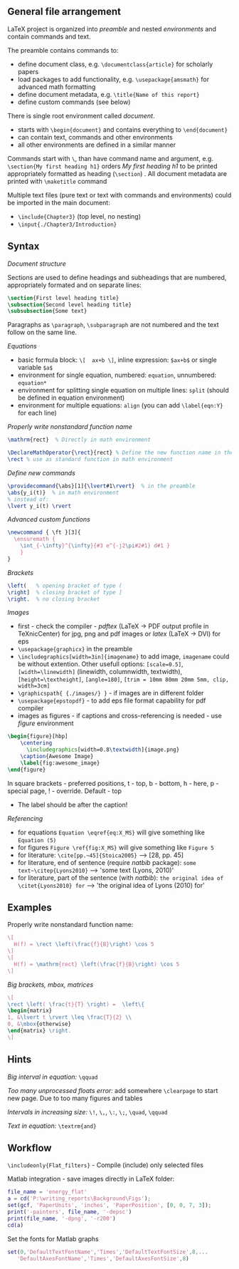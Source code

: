 ## General file arrangement

LaTeX project is organized into *preamble* and nested *environments* and contain commands and text.

The preamble contains commands to:

  - define document class, e.g. `\documentclass{article}` for scholarly papers
  - load packages to add functionality, e.g. `\usepackage{amsmath}` for advanced math formatting
  - define document metadata, e.g. `\title{Name of this report}`
  - define custom commands (see below)
  
There is single root environment called *document*.

  - starts with `\begin{document}` and contains everything to `\end{document}`
  - can contain text, commands and other environments
  - all other environments are defined in a similar manner

Commands start with `\`, than have command name and argument, e.g. `\section{My first heading h1}`
orders *My first heading h1* to be printed appropriately formatted as heading (`\section`) . All document metadata are printed with `\maketitle` command

Multiple text files (pure text or text with commands and environments) could be imported in the main document:
  
  - `\include{Chapter3}` (top level, no nesting)
  - `\input{./Chapter3/Introduction}`

  
## Syntax

*Document structure*

Sections  are used to define headings and subheadings that are numbered, appropriately formated and on separate lines:

```latex
\section{First level heading title}
\subsection{Second level heading title}
\subsubsection{Some text}
```

Paragraphs as `\paragraph`, `\subparagraph` are not numbered and the text follow on the same line.

*Equations*

  - basic formula block: `\[  ax+b \]`, inline expression: `$ax+b$` or single variable `$a$`
  - environment for single equation, numbered: `equation`, unnumbered: `equation*`
  - environment for splitting single equation on multiple lines: `split` (should be defined in equation environment)
  - environment for multiple equations: `align` (you can add `\label{eqn:Y}` for each line)

*Properly write nonstandard function name*

```latex
\mathrm{rect}  % Directly in math environment

\DeclareMathOperator{\rect}{rect} % Define the new function name in the preamble
\rect % use as standard function in math environment
```

*Define new commands*

```latex
\providecommand{\abs}[1]{\lvert#1\rvert}  % in the preamble
\abs{y_i(t)}  % in math environment
% instead of:
\lvert y_i(t) \rvert
```
*Advanced custom functions*

```latex
\newcommand { \ft }[3]{
  \ensuremath {
    \int_{-\infty}^{\infty}{#3 e^{-j2\pi#2#1} d#1 } 
	}
}
```

*Brackets*

```latex
\left(   % opening bracket of type (
\right]  % closing bracket of type ]
\right.  % no closing bracket
```

*Images*

- first - check the compiler -  *pdftex* (LaTeX -> PDF output profile in TeXnicCenter) for jpg, png and pdf images or *latex* (LaTeX -> DVI) for eps
- `\usepackage{graphicx}` in the preamble
- `\includegraphics[width=3in]{imagename}` to add image,  `imagename` could be without extention.
Other usefull options: `[scale=0.5]`, `[width=\linewidth]` (linewidth, columnwidth, textwidth), `[height=\textheight]`,
`[angle=180]`, `[trim = 10mm 80mm 20mm 5mm, clip, width=3cm]`
- `\graphicspath{ {./images/} }` - if images are in different folder
- `\usepackage{epstopdf}` - to add eps file format capability for pdf compiler
- images as figures -  if captions and cross-referencing is needed - use *figure* environment

```latex
\begin{figure}[hbp]
    \centering
      \includegraphics[width=0.8\textwidth]{image.png}
    \caption{Awesome Image}
    \label{fig:awesome_image}
\end{figure}
```

In square brackets - preferred positions, t - top, b - bottom, h - here, p - special page, ! - override. Default - top

- The label should be after the caption! 

*Referencing*

- for equations `Equation \eqref{eq:X_MS}` will give something like `Equation (5)`
- for figures `Figure \ref{fig:X_MS}` will give something like `Figure 5`
- for literature: `\cite[pp.~45]{Stoica2005}` --> [28, pp. 45]
- for literature, end of sentence (require *natbib* package): `some text~\citep{Lyons2010}` --> 'some text (Lyons, 2010)'
- for literature, part of the sentence (with *natbib*): `the original idea of \citet{Lyons2010} for` --> 'the original idea of Lyons (2010) for'

## Examples
Properly write nonstandard function name:

```latex
\[  
  H(f) = \rect \left(\frac{f}{B}\right) \cos 5 
\]
\[  
  H(f) = \mathrm{rect} \left(\frac{f}{B}\right) \cos 5 
\]
```

*Big brackets, mbox, matrices*

```latex
\[
\rect \left( \frac{t}{T} \right) =  \left\{
\begin{matrix}
1, &\lvert t \rvert \leq \frac{T}{2} \\
0, &\mbox{otherwise}
\end{matrix} \right.
\]
```

## Hints

*Big interval in equation:* `\qquad`

*Too many unprocessed floats error:* add somewhere `\clearpage` to start new page. Due to  too many figures and tables

*Intervals in increasing size:* `\!`, `\,`, `\:`, `\;`, `\quad`, `\qquad`

*Text in equation:* `\textrm{and}`

## Workflow

`\includeonly{Flat_filters}` - Compile (include) only selected files

Matlab integration - save images directly in LaTeX folder:

```matlab
file_name = 'energy_flat'
a = cd('P:\writing_reports\Background\Figs');
set(gcf, 'PaperUnits', 'inches', 'PaperPosition', [0, 0, 7, 3]);
print('-painters', file_name, '-depsc')
print(file_name, '-dpng', '-r200')
cd(a)
```

Set the fonts for Matlab graphs

```matlab
set(0,'DefaultTextFontName','Times','DefaultTextFontSize',8,...
   'DefaultAxesFontName','Times','DefaultAxesFontSize',8)
```
